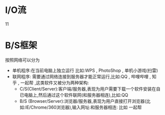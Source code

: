# I/O流
11
# B/S框架
按照网络可以分为
- 单机程序:在当前电脑上独立运行 比如:WPS , PhotoShop , 单机小游戏(扫雷)
- 联网程序: 需要通过网络连接到服务器才能正常运行,比如:QQ , 哔哩哔哩 , 知乎 , 一起帮 ,这类软件又被分为两种架构:
    - C/S(Client/Server):客户端/服务器,表现为用户需要下载一个软件安装在自已电脑上,然后通过这个软件联网(和服务器相连),比如:QQ
    - B/S (Browser/Server):浏览器/服务器,表现为用户直接打开浏览器(比如:IE/Chrome/360浏览器),输入网址:和服务器相连: 比如 一起帮